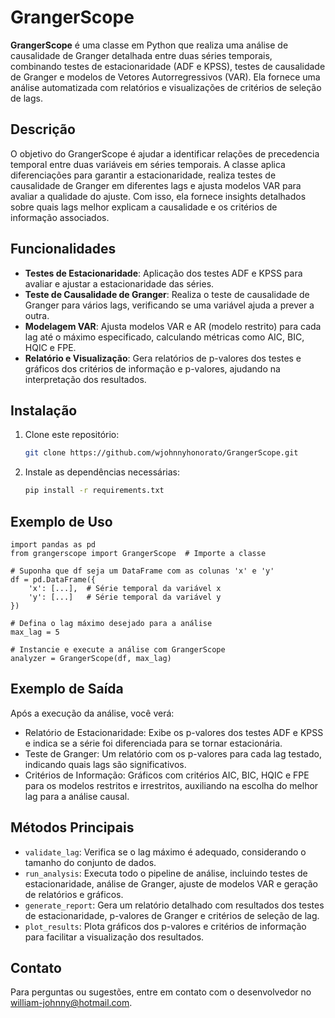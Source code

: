 # GrangerScope

**GrangerScope** é uma classe em Python que realiza uma análise de causalidade de Granger detalhada entre duas séries temporais, combinando testes de estacionaridade (ADF e KPSS), testes de causalidade de Granger e modelos de Vetores Autorregressivos (VAR). Ela fornece uma análise automatizada com relatórios e visualizações de critérios de seleção de lags.

## Descrição

O objetivo do GrangerScope é ajudar a identificar relações de precedencia temporal entre duas variáveis em séries temporais. A classe aplica diferenciações para garantir a estacionaridade, realiza testes de causalidade de Granger em diferentes lags e ajusta modelos VAR para avaliar a qualidade do ajuste. Com isso, ela fornece insights detalhados sobre quais lags melhor explicam a causalidade e os critérios de informação associados.

## Funcionalidades

- **Testes de Estacionaridade**: Aplicação dos testes ADF e KPSS para avaliar e ajustar a estacionaridade das séries.
- **Teste de Causalidade de Granger**: Realiza o teste de causalidade de Granger para vários lags, verificando se uma variável ajuda a prever a outra.
- **Modelagem VAR**: Ajusta modelos VAR e AR (modelo restrito) para cada lag até o máximo especificado, calculando métricas como AIC, BIC, HQIC e FPE.
- **Relatório e Visualização**: Gera relatórios de p-valores dos testes e gráficos dos critérios de informação e p-valores, ajudando na interpretação dos resultados.

## Instalação

1. Clone este repositório:
   ```bash
   git clone https://github.com/wjohnnyhonorato/GrangerScope.git

2. Instale as dependências necessárias:
   ```bash
   pip install -r requirements.txt

## Exemplo de Uso
    import pandas as pd
    from grangerscope import GrangerScope  # Importe a classe

    # Suponha que df seja um DataFrame com as colunas 'x' e 'y'
    df = pd.DataFrame({
        'x': [...],  # Série temporal da variável x
        'y': [...]   # Série temporal da variável y
    })

    # Defina o lag máximo desejado para a análise
    max_lag = 5

    # Instancie e execute a análise com GrangerScope
    analyzer = GrangerScope(df, max_lag)

## Exemplo de Saída
Após a execução da análise, você verá:

- Relatório de Estacionaridade: Exibe os p-valores dos testes ADF e KPSS e indica se a série foi diferenciada para se tornar estacionária.
- Teste de Granger: Um relatório com os p-valores para cada lag testado, indicando quais lags são significativos.
- Critérios de Informação: Gráficos com critérios AIC, BIC, HQIC e FPE para os modelos restritos e irrestritos, auxiliando na escolha do melhor lag para a análise causal.

## Métodos Principais

 - ``validate_lag``: Verifica se o lag máximo é adequado, considerando o tamanho do conjunto de dados.
 - ``run_analysis``: Executa todo o pipeline de análise, incluindo testes de estacionaridade, análise de Granger, ajuste de modelos VAR e geração de relatórios e gráficos.
 - ``generate_report``: Gera um relatório detalhado com resultados dos testes de estacionaridade, p-valores de Granger e critérios de seleção de lag.
 - ``plot_results``: Plota gráficos dos p-valores e critérios de informação para facilitar a visualização dos resultados.


## Contato
Para perguntas ou sugestões, entre em contato com o desenvolvedor no william-johnny@hotmail.com.
